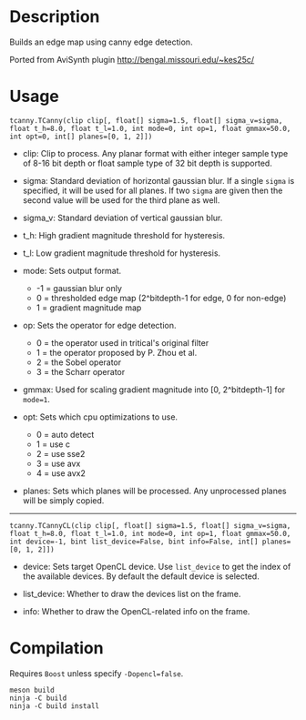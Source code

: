 Description
===========

Builds an edge map using canny edge detection.

Ported from AviSynth plugin http://bengal.missouri.edu/~kes25c/


Usage
=====

    tcanny.TCanny(clip clip[, float[] sigma=1.5, float[] sigma_v=sigma, float t_h=8.0, float t_l=1.0, int mode=0, int op=1, float gmmax=50.0, int opt=0, int[] planes=[0, 1, 2]])

* clip: Clip to process. Any planar format with either integer sample type of 8-16 bit depth or float sample type of 32 bit depth is supported.

* sigma: Standard deviation of horizontal gaussian blur. If a single `sigma` is specified, it will be used for all planes. If two `sigma` are given then the second value will be used for the third plane as well.

* sigma_v: Standard deviation of vertical gaussian blur.

* t_h: High gradient magnitude threshold for hysteresis.

* t_l: Low gradient magnitude threshold for hysteresis.

* mode: Sets output format.
  * -1 = gaussian blur only
  * 0 = thresholded edge map (2^bitdepth-1 for edge, 0 for non-edge)
  * 1 = gradient magnitude map

* op: Sets the operator for edge detection.
  * 0 = the operator used in tritical's original filter
  * 1 = the operator proposed by P. Zhou et al.
  * 2 = the Sobel operator
  * 3 = the Scharr operator

* gmmax: Used for scaling gradient magnitude into [0, 2^bitdepth-1] for `mode=1`.

* opt: Sets which cpu optimizations to use.
  * 0 = auto detect
  * 1 = use c
  * 2 = use sse2
  * 3 = use avx
  * 4 = use avx2

* planes: Sets which planes will be processed. Any unprocessed planes will be simply copied.

---

    tcanny.TCannyCL(clip clip[, float[] sigma=1.5, float[] sigma_v=sigma, float t_h=8.0, float t_l=1.0, int mode=0, int op=1, float gmmax=50.0, int device=-1, bint list_device=False, bint info=False, int[] planes=[0, 1, 2]])

* device: Sets target OpenCL device. Use `list_device` to get the index of the available devices. By default the default device is selected.

* list_device: Whether to draw the devices list on the frame.

* info: Whether to draw the OpenCL-related info on the frame.


Compilation
===========

Requires `Boost` unless specify `-Dopencl=false`.

```
meson build
ninja -C build
ninja -C build install
```
